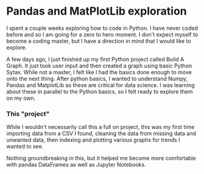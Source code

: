 # Pandas and MatPlotLib exploration
I spent a couple weeks exploring how to code in Python. I have never coded before and so I am going for a zero to hero moment. I don't expect myself to become a coding master, but I have a direction in mind that I would like to explore.

A few days ago, I just finished up my first Python project called Build A Graph. It just took user input and then created a graph using basic Python Sytax. While not a master, I felt like I had the basics done enough to move onto the next thing. After python basics, I wanted to understand Numpy, Pandas and MatplotLib as these are critical for data science. I was learning about these in parallel to the Python basics, so I felt ready to explore them on my own.

### This "project"
While I wouldn't necessarily call this a full on project, this was my first time importing data from a CSV I found, cleaning the data from missing data and unwanted data, then indexing and plotting various graphs for trends I wanted to see.

Nothing groundbreaking in this, but it helped me become more comfortable with pandas DataFrames as well as Jupyter Notebooks.
